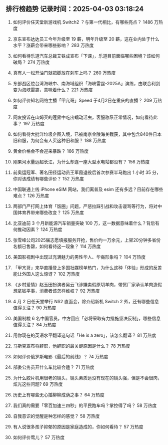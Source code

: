 
## 排行榜趋势 记录时间：2025-04-03 03:18:24
  
  1. 如何评价任天堂新游戏机 Switch2 ？与第一代相比，有哪些亮点？ 1486 万热度
    
  2. 京东宣布达达员工今年升级至 19 薪，明年升级至 20 薪，这在业内处于什么水平？涨薪会带来哪些影响？ 283 万热度
    
  3. 如何看待乐道汽车总裁艾铁成宣布「下课」，乐道目前面临哪些困境？该如何破局？ 274 万热度
    
  4. 真有人一松开油门就把脚放在刹车上吗？ 260 万热度
    
  5. 东部战区位台湾海峡中、南海域组织「海峡雷霆-2025A」演练，由联合利剑变为海峡雷霆，意味着什么？ 221 万热度
    
  6. 如何评价知名网络主播「甲亢哥」Speed 于4月2日在重庆的直播？ 209 万热度
    
  7. 网友投诉在山姆买的莲雾中吃出蠕动活虫，客服称系正常情况，如何看待此事？ 197 万热度
    
  8. 如何看待大批洋垃圾企图入境，已被南京金陵海关截获，其中包含840件日本旧和服，为何会有人买这种旧和服？ 188 万热度
    
  9. 黄金价格会不会迎来暴跌？ 166 万热度
    
  10. 刚果河水量远超长江，为什么却连一座大型水电站都没有？ 156 万热度
    
  11. 前奥运冠军、著名田径运动员王军霞退役后首次参赛半马跑出 1 小时  35 分，你对该成绩有哪些评价？ 152 万热度
    
  12. 中国联通上线 iPhone eSIM 网站，我们离普及 esim 还有多远？目前存在哪些难点？ 126 万热度
    
  13. 两部门严打网上体育「饭圈」问题，严惩拉踩引战和攻击谩骂等行为，将对中国体育界带来哪些改变？ 125 万热度
    
  14. 比亚迪前 3 个月新能源汽车销量突破 100 万，这一数据意味着什么？背后有何推动因素？ 124 万热度
    
  15. 张雪峰公司2025届志愿填报服务开抢，售价约一万余元，上架20分钟多省份名额已售罄，如何看待这一现象？ 114 万热度
    
  16. 美国影视剧中出现过充满魅力的男性华人、华裔形象吗？ 104 万热度
    
  17. 「甲亢哥」来华直播登上多国社媒榜单热门，为什么这种「体验」形成的反差能让外国人这么惊讶？ 102 万热度
    
  18. 《乡村爱情》赵玉田扮演者吴云飞涉嫌卖假原切羊肉，带货厂家承认羊肉造假想拿钱平事，消费者该怎样维权？ 92 万热度
    
  19. 4 月 2 日任天堂举行 NS2 直面会，除介绍新机 Switch 2 外，还有哪些信息值得关注？ 90 万热度
    
  20. 美国制裁 6 名中国官员，中方回应「必将采取有力措施坚决反制」，哪些信息值得关注？ 84 万热度
    
  21. 用你现在的英语水平翻译这句话「He is a zero」，该怎么翻译？ 81 万热度
    
  22. 马斯克宣布将辞职，他辞职的最关键原因是什么？ 78 万热度
    
  23. 如何评价俄罗斯电影《最后的前线》？ 74 万热度
    
  24. 部委公务员开什么车比较合适？ 71 万热度
    
  25. 为什么胶片机用很老的镜头，镜头素质远没有现在的镜头强，但是不会很肉，炫光这些问题? 69 万热度
    
  26. 历史上有哪些无心插柳柳成荫之事？ 64 万热度
    
  27. 我们真的需要「零百加速三四秒」的平民跑车吗？掌控得了吗？ 58 万热度
    
  28. 自我意识的觉醒是种怎样的感觉？ 58 万热度
    
  29. 有人说很多孩子抑郁的原因是家庭造成的，你如何看待？ 57 万热度
    
  30. 如何评价莺儿？ 57 万热度
    